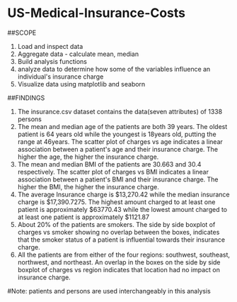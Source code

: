 # US-Medical-Insurance-Costs
##SCOPE
1. Load and inspect data
2. Aggregate data - calculate mean, median 
3. Build analysis functions
4. analyze data to determine how some of the variables influence an individual's insurance charge
5. Visualize data using matplotlib and seaborn

##FINDINGS
1. The insurance.csv dataset contains the data(seven attributes) of 1338 persons
2. The mean and median age of the patients are both 39 years. The oldest patient is 64 years old while the youngest is 18years old, putting the range at 46years. The scatter plot of charges vs age indicates a linear association between a patient's age and their insurance charge. The higher the age, the higher the insurance charge.
3. The mean and median BMI of the patients are 30.663 and 30.4 respectively. The scatter plot of charges vs BMI indicates a linear association between a patient's BMI and their insurance charge. The higher the BMI, the higher the insurance charge.
4. The average Insurance charge is $13,270.42 while the median insurance charge is $17,390.7275. The highest amount charged to at least one patient is approximately $63770.43 while the lowest amount charged to at least one patient is approximately $1121.87
5. About 20% of the patients are smokers. The side by side boxplot of charges vs smoker showing no overlap between the boxes, indicates that the smoker status of a patient is influential towards their insurance charge. 
6. All the patients are from either of the four regions: southwest, southeast, northwest, and northeast. An overlap in the boxes on the side by side boxplot of charges vs region indicates that location had no impact on insurance charge.

#Note:
patients and persons are used interchangeably in this analysis
